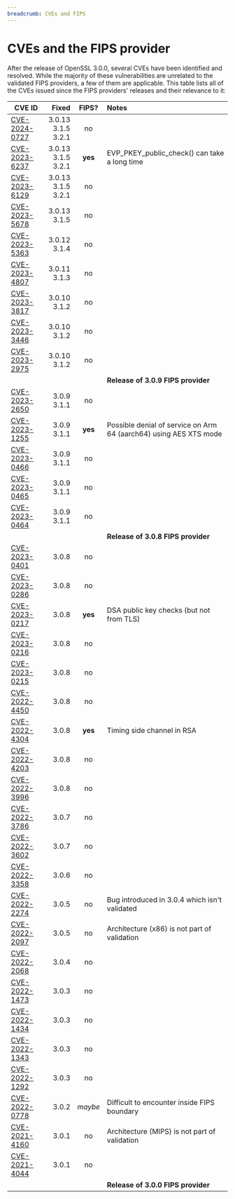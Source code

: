 ```yaml
---
breadcrumb: CVEs and FIPS
---
```

# CVEs and the FIPS provider

After the release of OpenSSL 3.0.0, several CVEs have been identified
and resolved.  While the majority of these vulnerabilities are unrelated
to the validated FIPS providers, a few of them are applicable.  This table
lists all of the CVEs issued since the FIPS providers' releases and their
relevance to it:

**CVE ID** | **Fixed** | **FIPS?** | **Notes**
----- | --: | :-: | :---------------
[CVE-2024-0727] | 3.0.13<br>3.1.5<br>3.2.1 | no |
[CVE-2023-6237] | 3.0.13<br>3.1.5<br>3.2.1 | **yes** | EVP_PKEY_public_check() can take a long time
[CVE-2023-6129] | 3.0.13<br>3.1.5<br>3.2.1 | no |
[CVE-2023-5678] | 3.0.13<br>3.1.5 | no |
[CVE-2023-5363] | 3.0.12<br>3.1.4 | no |
[CVE-2023-4807] | 3.0.11<br>3.1.3 | no |
[CVE-2023-3817] | 3.0.10<br>3.1.2 | no |
[CVE-2023-3446] | 3.0.10<br>3.1.2 | no |
[CVE-2023-2975] | 3.0.10<br>3.1.2 | no |
| | | | **Release of 3.0.9 FIPS provider**
[CVE-2023-2650] | 3.0.9<br>3.1.1 | no |
[CVE-2023-1255] | 3.0.9<br>3.1.1 | **yes** | Possible denial of service on Arm 64 (aarch64) using AES XTS mode
[CVE-2023-0466] | 3.0.9<br>3.1.1 | no |
[CVE-2023-0465] | 3.0.9<br>3.1.1 | no |
[CVE-2023-0464] | 3.0.9<br>3.1.1 | no |
| | | | **Release of 3.0.8 FIPS provider**
[CVE-2023-0401] | 3.0.8 | no |
[CVE-2023-0286] | 3.0.8 | no |
[CVE-2023-0217] | 3.0.8 | **yes** | DSA public key checks (but not from TLS)
[CVE-2023-0216] | 3.0.8 | no |
[CVE-2023-0215] | 3.0.8 | no |
[CVE-2022-4450] | 3.0.8 | no |
[CVE-2022-4304] | 3.0.8 | **yes** | Timing side channel in RSA
[CVE-2022-4203] | 3.0.8 | no |
[CVE-2022-3996] | 3.0.8 | no |
[CVE-2022-3786] | 3.0.7 | no |
[CVE-2022-3602] | 3.0.7 | no |
[CVE-2022-3358] | 3.0.6 | no |
[CVE-2022-2274] | 3.0.5 | no | Bug introduced in 3.0.4 which isn't validated
[CVE-2022-2097] | 3.0.5 | no | Architecture (x86) is not part of validation
[CVE-2022-2068] | 3.0.4 | no |
[CVE-2022-1473] | 3.0.3 | no |
[CVE-2022-1434] | 3.0.3 | no |
[CVE-2022-1343] | 3.0.3 | no |
[CVE-2022-1292] | 3.0.3 | no |
[CVE-2022-0778] | 3.0.2 | _maybe_ | Difficult to encounter inside FIPS boundary
[CVE-2021-4160] | 3.0.1 | no | Architecture (MIPS) is not part of validation
[CVE-2021-4044] | 3.0.1 | no |
| | | | **Release of 3.0.0 FIPS provider**

[CVE-2024-0727]: /news/vulnerabilities.html#CVE-2024-0727
[CVE-2023-6237]: /news/vulnerabilities.html#CVE-2023-6237
[CVE-2023-6129]: /news/vulnerabilities.html#CVE-2023-6129
[CVE-2023-5678]: /news/vulnerabilities.html#CVE-2023-5678
[CVE-2023-5363]: /news/vulnerabilities.html#CVE-2023-5363
[CVE-2023-4807]: /news/vulnerabilities.html#CVE-2023-4807
[CVE-2023-3817]: /news/vulnerabilities.html#CVE-2023-3817
[CVE-2023-3446]: /news/vulnerabilities.html#CVE-2023-3446
[CVE-2023-2975]: /news/vulnerabilities.html#CVE-2023-2975
[CVE-2023-2650]: /news/vulnerabilities.html#CVE-2023-2650
[CVE-2023-1255]: /news/vulnerabilities.html#CVE-2023-1255
[CVE-2023-0466]: /news/vulnerabilities.html#CVE-2023-0466
[CVE-2023-0465]: /news/vulnerabilities.html#CVE-2023-0465
[CVE-2023-0464]: /news/vulnerabilities.html#CVE-2023-0464
[CVE-2023-0401]: /news/vulnerabilities.html#CVE-2023-0401
[CVE-2023-0286]: /news/vulnerabilities.html#CVE-2023-0286
[CVE-2023-0217]: /news/vulnerabilities.html#CVE-2023-0217
[CVE-2023-0216]: /news/vulnerabilities.html#CVE-2023-0216
[CVE-2023-0215]: /news/vulnerabilities.html#CVE-2023-0215
[CVE-2022-4450]: /news/vulnerabilities.html#CVE-2022-4450
[CVE-2022-4304]: /news/vulnerabilities.html#CVE-2022-4304
[CVE-2022-4203]: /news/vulnerabilities.html#CVE-2022-4203
[CVE-2022-3996]: /news/vulnerabilities.html#CVE-2022-3996
[CVE-2022-3786]: /news/vulnerabilities.html#CVE-2022-3786
[CVE-2022-3602]: /news/vulnerabilities.html#CVE-2022-3602
[CVE-2022-3358]: /news/vulnerabilities.html#CVE-2022-3358
[CVE-2022-2274]: /news/vulnerabilities.html#CVE-2022-2274
[CVE-2022-2097]: /news/vulnerabilities.html#CVE-2022-2097
[CVE-2022-2068]: /news/vulnerabilities.html#CVE-2022-2068
[CVE-2022-1473]: /news/vulnerabilities.html#CVE-2022-1473
[CVE-2022-1434]: /news/vulnerabilities.html#CVE-2022-1434
[CVE-2022-1343]: /news/vulnerabilities.html#CVE-2022-1343
[CVE-2022-1292]: /news/vulnerabilities.html#CVE-2022-1292
[CVE-2022-0778]: /news/vulnerabilities.html#CVE-2022-0778
[CVE-2021-4160]: /news/vulnerabilities.html#CVE-2021-4160
[CVE-2021-4044]: /news/vulnerabilities.html#CVE-2021-4044
